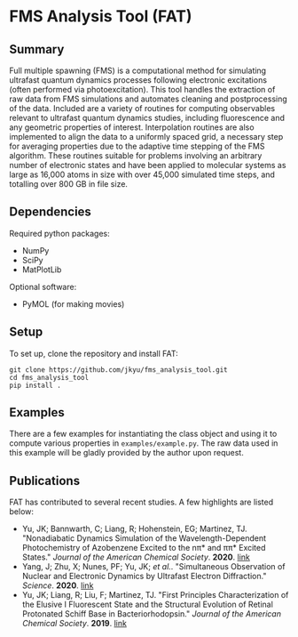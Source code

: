 # FMS Analysis Tool (FAT)

## Summary
Full multiple spawning (FMS) is a computational method for simulating ultrafast quantum dynamics processes following electronic excitations (often performed via photoexcitation). 
This tool handles the extraction of raw data from FMS simulations and automates cleaning and postprocessing of the data.
Included are a variety of routines for computing observables relevant to ultrafast quantum dynamics studies, including fluorescence and any geometric properties of interest.
Interpolation routines are also implemented to align the data to a uniformly spaced grid, a necessary step for averaging properties due to the adaptive time stepping of the FMS algorithm.
These routines suitable for problems involving an arbitrary number of electronic states and have been applied to molecular systems as large as 16,000 atoms in size with over 45,000 simulated time steps, and totalling over 800 GB in file size.

## Dependencies
Required python packages:
- NumPy
- SciPy
- MatPlotLib

Optional software:
- PyMOL (for making movies)

## Setup
To set up, clone the repository and install FAT:
```
git clone https://github.com/jkyu/fms_analysis_tool.git
cd fms_analysis_tool
pip install .
```

## Examples
There are a few examples for instantiating the class object and using it to compute various properties in `examples/example.py`.
The raw data used in this example will be gladly provided by the author upon request.

## Publications
FAT has contributed to several recent studies. A few highlights are listed below:
- Yu, JK; Bannwarth, C; Liang, R; Hohenstein, EG; Martinez, TJ. "Nonadiabatic Dynamics Simulation of the Wavelength-Dependent Photochemistry of Azobenzene Excited to the nπ* and ππ* Excited States." _Journal of the American Chemical Society_. **2020**. [link](https://doi.org/10.1021/jacs.0c09056)
- Yang, J; Zhu, X; Nunes, PF; Yu, JK; _et al._. "Simultaneous Observation of Nuclear and Electronic Dynamics by Ultrafast Electron Diffraction." _Science_. **2020**. [link](https://doi.org/10.1126/science.abb2235)
- Yu, JK; Liang, R; Liu, F; Martinez, TJ. "First Principles Characterization of the Elusive I Fluorescent State and the Structural Evolution of Retinal Protonated Schiff Base in Bacteriorhodopsin." _Journal of the American Chemical Society_. **2019**. [link](https://doi.org/10.1021/jacs.9b08941)
